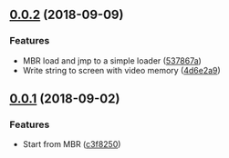 <a name="0.0.2"></a>
## [0.0.2](https://github.com/coldfunction/cocotiOS/compare/v0.0.1...v0.0.2) (2018-09-09)


### Features

* MBR load and jmp to a simple loader ([537867a](https://github.com/coldfunction/cocotiOS/commit/537867a))
* Write string to screen with video memory ([4d6e2a9](https://github.com/coldfunction/cocotiOS/commit/4d6e2a9))



<a name="0.0.1"></a>
## [0.0.1](https://github.com/coldfunction/cocotiOS/compare/c3f8250...v0.0.1) (2018-09-02)


### Features

* Start from MBR ([c3f8250](https://github.com/coldfunction/cocotiOS/commit/c3f8250))



